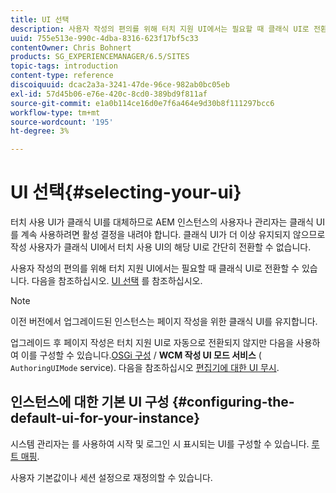 ```yaml
---
title: UI 선택
description: 사용자 작성의 편의를 위해 터치 지원 UI에서는 필요할 때 클래식 UI로 전환할 수 있습니다.
uuid: 755e513e-990c-4dba-8316-623f17bf5c33
contentOwner: Chris Bohnert
products: SG_EXPERIENCEMANAGER/6.5/SITES
topic-tags: introduction
content-type: reference
discoiquuid: dcac2a3a-3241-47de-96ce-982ab0bc05eb
exl-id: 57d45b06-e76e-420c-8cd0-389bd9f811af
source-git-commit: e1a0b114ce16d0e7f6a464e9d30b8f111297bcc6
workflow-type: tm+mt
source-wordcount: '195'
ht-degree: 3%

---
```


# UI 선택{#selecting-your-ui}

터치 사용 UI가 클래식 UI를 대체하므로 AEM 인스턴스의 사용자나 관리자는 클래식 UI를 계속 사용하려면 활성 결정을 내려야 합니다. 클래식 UI가 더 이상 유지되지 않으므로 작성 사용자가 클래식 UI에서 터치 사용 UI의 해당 UI로 간단히 전환할 수 없습니다.

사용자 작성의 편의를 위해 터치 지원 UI에서는 필요할 때 클래식 UI로 전환할 수 있습니다. 다음을 참조하십시오. [UI 선택](/help/sites-authoring/select-ui.md) 를 참조하십시오.

>[!NOTE]
>
>이전 버전에서 업그레이드된 인스턴스는 페이지 작성을 위한 클래식 UI를 유지합니다.
>
>업그레이드 후 페이지 작성은 터치 지원 UI로 자동으로 전환되지 않지만 다음을 사용하여 이를 구성할 수 있습니다.[OSGi 구성](/help/sites-deploying/configuring-osgi.md) / **WCM 작성 UI 모드 서비스** ( `AuthoringUIMode` service). 다음을 참조하십시오 [편집기에 대한 UI 무시](#uioverridesfortheeditor).

## 인스턴스에 대한 기본 UI 구성 {#configuring-the-default-ui-for-your-instance}

시스템 관리자는 를 사용하여 시작 및 로그인 시 표시되는 UI를 구성할 수 있습니다. [루트 매핑](/help/sites-deploying/osgi-configuration-settings.md#daycqrootmapping).

사용자 기본값이나 세션 설정으로 재정의할 수 있습니다.
